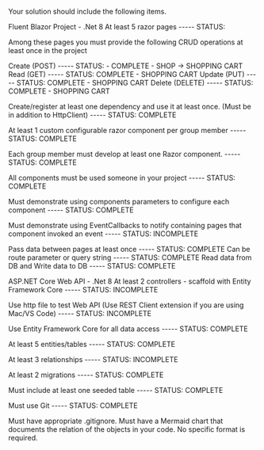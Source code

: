 Your solution should include the following items.

Fluent Blazor Project  - .Net 8
At least 5 razor pages ----- STATUS:

Among these pages you must provide the following CRUD operations at least once in the project

Create  (POST) ----- STATUS: - COMPLETE - SHOP -> SHOPPING CART
Read     (GET) ----- STATUS: COMPLETE - SHOPPING CART
Update (PUT) ----- STATUS: COMPLETE - SHOPPING CART
Delete  (DELETE) ----- STATUS: COMPLETE - SHOPPING CART

Create/register at least one dependency and use it at least once.  (Must be in addition to HttpClient) ----- STATUS: COMPLETE

At least 1 custom configurable razor component per group member ----- STATUS: COMPLETE

Each group member must develop at least one Razor component. ----- STATUS: COMPLETE

All components must be used someone in your project ----- STATUS: COMPLETE

Must demonstrate using components parameters to configure each component ----- STATUS: COMPLETE

Must demonstrate using EventCallbacks to notify containing pages that component invoked an event ----- STATUS: INCOMPLETE

Pass data between pages at least once ----- STATUS: COMPLETE
Can be route parameter or query string ----- STATUS: COMPLETE
Read data from DB and Write data to DB ----- STATUS: COMPLETE

ASP.NET Core Web API - .Net 8
At least 2 controllers - scaffold with Entity Framework Core ----- STATUS: INCOMPLETE

Use http file to test Web API (Use REST Client extension if you are using Mac/VS Code) ----- STATUS: INCOMPLETE

Use Entity Framework Core for all data access ----- STATUS: COMPLETE

At least 5 entities/tables ----- STATUS: COMPLETE

At least 3 relationships ----- STATUS: INCOMPLETE

At least 2 migrations ----- STATUS: COMPLETE

Must include at least one seeded table ----- STATUS: COMPLETE

Must use Git ----- STATUS: COMPLETE

Must have appropriate .gitignore.
Must have a Mermaid chart that documents the relation of the objects in your code.  No specific format is required.

